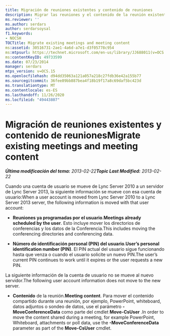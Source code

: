 ```yaml
---
title: Migración de reuniones existentes y contenido de reuniones
description: Migrar las reuniones y el contenido de la reunión existentes.
ms.reviewer: ''
ms.author: serdars
author: serdarsoysal
f1.keywords:
- NOCSH
TOCTitle: Migrate existing meetings and meeting content
ms:assetid: 30516731-2ae1-4a6d-a7e1-d3f05778c954
ms:mtpsurl: https://technet.microsoft.com/en-us/library/JJ688011(v=OCS.15)
ms:contentKeyID: 49733599
ms.date: 07/23/2014
manager: serdars
mtps_version: v=OCS.15
ms.openlocfilehash: d94dd35063a121a057a218c27fdb36e42a155b77
ms.sourcegitcommit: 36fee89bb887bea4f18b19f17a8c69daf5bc423d
ms.translationtype: MT
ms.contentlocale: es-ES
ms.lasthandoff: 11/26/2020
ms.locfileid: "49443807"
---
```

# <a name="migrate-existing-meetings-and-meeting-content"></a><span data-ttu-id="4c7a1-103">Migración de reuniones existentes y contenido de reuniones</span><span class="sxs-lookup"><span data-stu-id="4c7a1-103">Migrate existing meetings and meeting content</span></span>

<div data-xmlns="http://www.w3.org/1999/xhtml">

<div class="topic" data-xmlns="http://www.w3.org/1999/xhtml" data-msxsl="urn:schemas-microsoft-com:xslt" data-cs="https://msdn.microsoft.com/">

<div data-asp="https://msdn2.microsoft.com/asp">



</div>

<div id="mainSection">

<div id="mainBody"><span data-ttu-id="4c7a1-104">

<span> </span></span><span class="sxs-lookup"><span data-stu-id="4c7a1-104">

<span> </span></span></span>

<span data-ttu-id="4c7a1-105">_**Última modificación del tema:** 2013-02-22_</span><span class="sxs-lookup"><span data-stu-id="4c7a1-105">_**Topic Last Modified:** 2013-02-22_</span></span>

<span data-ttu-id="4c7a1-106">Cuando una cuenta de usuario se mueve de Lync Server 2010 a un servidor de Lync Server 2013, la siguiente información se mueve con esa cuenta de usuario:</span><span class="sxs-lookup"><span data-stu-id="4c7a1-106">When a user account is moved from Lync Server 2010 to a Lync Server 2013 server, the following information is moved with that user account:</span></span>

  - <span data-ttu-id="4c7a1-107">**Reuniones ya programadas por el usuario**.</span><span class="sxs-lookup"><span data-stu-id="4c7a1-107">**Meetings already scheduled by the user**.</span></span> <span data-ttu-id="4c7a1-108">Esto incluye mover los directorios de conferencias y los datos de la Conferencia.</span><span class="sxs-lookup"><span data-stu-id="4c7a1-108">This includes moving the conferencing directories and conferencing data.</span></span>

  - <span data-ttu-id="4c7a1-109">**Número de identificación personal (PIN) del usuario**.</span><span class="sxs-lookup"><span data-stu-id="4c7a1-109">**User’s personal identification number (PIN)**.</span></span> <span data-ttu-id="4c7a1-110">El PIN actual del usuario sigue funcionando hasta que venza o cuando el usuario solicite un nuevo PIN.</span><span class="sxs-lookup"><span data-stu-id="4c7a1-110">The user’s current PIN continues to work until it expires or the user requests a new PIN.</span></span>

<span data-ttu-id="4c7a1-111">La siguiente información de la cuenta de usuario no se mueve al nuevo servidor.</span><span class="sxs-lookup"><span data-stu-id="4c7a1-111">The following user account information does not move to the new server.</span></span>

  - <span data-ttu-id="4c7a1-112">**Contenido** de la reunión.</span><span class="sxs-lookup"><span data-stu-id="4c7a1-112">**Meeting content**.</span></span> <span data-ttu-id="4c7a1-113">Para mover el contenido compartido durante una reunión, por ejemplo, PowerPoint, whiteboard, datos adjuntos o sondeo de datos, use el parámetro **-MoveConferenceData** como parte del cmdlet **Move-CsUser** .</span><span class="sxs-lookup"><span data-stu-id="4c7a1-113">In order to move the content shared during a meeting, for example PowerPoint, Whiteboard, attachments or poll data, use the **-MoveConferenceData** parameter as part of the **Move-CsUser** cmdlet.</span></span>

<span data-ttu-id="4c7a1-114"></div>

<span> </span>

</div>

</div>

</span><span class="sxs-lookup"><span data-stu-id="4c7a1-114"></div>

<span> </span>

</div>

</div>

</span></span></div>

